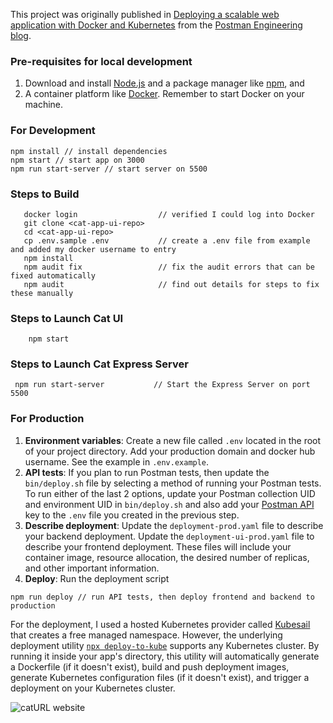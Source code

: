 This project was originally published in [Deploying a scalable web application with Docker and Kubernetes](https://medium.com/@joycelin.codes/deploying-a-scalable-web-application-with-docker-and-kubernetes-a5000a06c4e9) from the [Postman Engineering blog](https://medium.com/postman-engineering).

### Pre-requisites for local development
1. Download and install [Node.js](https://nodejs.org/en/) and a package manager like [npm](https://www.npmjs.com/), and
1. A container platform like [Docker](https://www.docker.com/get-started). Remember to start Docker on your machine.

### For Development

    npm install // install dependencies
    npm start // start app on 3000
    npm run start-server // start server on 5500
    
### Steps to Build
  
  ```
     docker login                  // verified I could log into Docker
     git clone <cat-app-ui-repo> 
     cd <cat-app-ui-repo>
     cp .env.sample .env           // create a .env file from example and added my docker username to entry
     npm install
     npm audit fix                 // fix the audit errors that can be fixed automatically
     npm audit                     // find out details for steps to fix these manually
  ```
  
 ### Steps to Launch Cat UI
 ```
     npm start
  ```
  
### Steps to Launch Cat Express Server
  ```
   npm run start-server           // Start the Express Server on port 5500
   ```
  
### For Production

1. **Environment variables**: Create a new file called `.env` located in the root of your project directory. Add your production domain and docker hub username. See the example in `.env.example`. 
1. **API tests**: If you plan to run Postman tests, then update the `bin/deploy.sh` file by selecting a method of running your Postman tests. To run either of the last 2 options, update your Postman collection UID and environment UID in `bin/deploy.sh` and also add your [Postman API](https://docs.api.getpostman.com/) key to the `.env` file you created in the previous step.
1. **Describe deployment**: Update the `deployment-prod.yaml` file to describe your backend deployment. Update the `deployment-ui-prod.yaml` file to describe your frontend deployment. These files will include your container image, resource allocation, the desired number of replicas, and other important information.
1. **Deploy**: Run the deployment script
    
`npm run deploy // run API tests, then deploy frontend and backend to production`

For the deployment, I used a hosted Kubernetes provider called [Kubesail](https://kubesail.com/) that creates a free managed namespace. However, the underlying deployment utility [`npx deploy-to-kube`](https://github.com/kubesail/deploy-to-kube) supports any Kubernetes cluster. By running it inside your app's directory, this utility will automatically generate a Dockerfile (if it doesn't exist), build and push deployment images, generate Kubernetes configuration files (if it doesn't exist), and trigger a deployment on your Kubernetes cluster. 

![[catURL website](https://github.com/postmanlabs/node-doc-kube/blob/master/catUrl.gif)](https://github.com/postmanlabs/node-doc-kube/blob/master/catUrl.gif)
